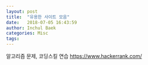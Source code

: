 ```yaml
---
layout: post
title:  "유용한 사이트 모음"
date:   2018-07-05 16:43:59
author: Inchul Baek
categories: Misc
tags: 
---
```

알고리즘 문제, 코딩스킬 연습
https://www.hackerrank.com/
